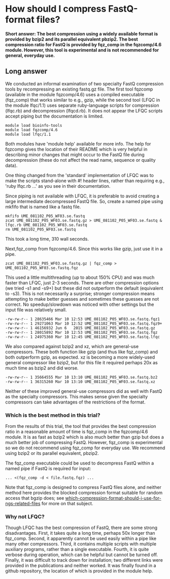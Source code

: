 # How should I compress FastQ-format files?

**Short answer: The best compression using a widely available format is provided by bzip2 and its parallel equivalent pbzip2. The best compression ratio for FastQ is provided by fqz_comp in the fqzcomp/4.6 module.  However, this tool is experimental and is not recommended for general, everyday use.**

## Long answer

We conducted an informal examination of two specialty FastQ compression tools by recompressing an existing fastq.gz file. The first tool fqzcomp (available in the module fqzcomp/4.6) uses a compiled executable (fqz_comp) that works similar to e.g., gzip, while the second tool (LFQC in the module lfqc/1.1) uses separate ruby-language scripts for compression (lfqc.rb) and decompression (lfqcd.rb). It does not appear the LFQC scripts accept piping but the documentation is limited.

```
module load bioinfo-tools
module load fqzcomp/4.6
module load lfqc/1.1
```

Both modules have 'module help' available for more info. The help for fqzcomp gives the location of their README which is very helpful in describing minor changes that might occur to the FastQ file during decompression (these do not affect the read name, sequence or quality data).

One thing changed from the 'standard' implementation of LFQC was to make the scripts stand-alone with #! header lines, rather than requiring e.g., 'ruby lfqc.rb ...' as you see in their documentation.

Since piping is not available with LFQC, it is preferable to avoid creating a large intermediate decompressed FastQ file. So, create a named pipe using mkfifo that is named like a fastq file.

```
mkfifo UME_081102_P05_WF03.se.fastq
zcat UME_081102_P05_WF03.se.fastq.gz > UME_081102_P05_WF03.se.fastq &
lfqc.rb UME_081102_P05_WF03.se.fastq
rm UME_081102_P05_WF03.se.fastq
```

This took a long time, 310 wall seconds.

Next,fqz_comp from fqzcomp/4.6. Since this works like gzip, just use it in a pipe.

```
zcat UME_081102_P05_WF03.se.fastq.gz | fqz_comp > UME_081102_P05_WF03.se.fastq.fqz
```

This used a little multithreading (up to about 150% CPU) and was much faster than LFQC, just 2-3 seconds. There are other compression options (we tried -s1 and -s9+) but these did not outperform the default (equivalent to -s3). This is not necessarily a surprise; stronger compression means attempting to make better guesses and sometimes these guesses are not correct. No speedup/slowdown was noticed with other settings but the input file was relatively small.

```
-rw-rw-r-- 1 28635466 Mar 10 12:53 UME_081102_P05_WF03.se.fastq.fqz1
-rw-rw-r-- 1 29271063 Mar 10 12:52 UME_081102_P05_WF03.se.fastq.fqz9+
-rw-rw-r-- 1 46156932 Jun 6   2015 UME_081102_P05_WF03.se.fastq.gz
-rw-rw-r-- 1 28015892 Mar 10 12:53 UME_081102_P05_WF03.se.fastq.fqz
-rw-rw-r-- 1 24975360 Mar 10 12:45 UME_081102_P05_WF03.se.fastq.lfqc
```

We also compared against bzip2 and xz, which are general-use compressors. These both function like gzip (and thus like fqz_comp) and both outperform gzip, as expected. xz is becoming a more widely-used general compressor like bzip2, but for this file it required perhaps 20x as much time as bzip2 and did worse.

```
-rw-rw-r-- 1 35664555 Mar 10 13:10 UME_081102_P05_WF03.se.fastq.bz2
-rw-rw-r-- 1 36315260 Mar 10 13:10 UME_081102_P05_WF03.se.fastq.xz
```

Neither of these improved general-use compressors did as well with FastQ as the specialty compressors. This makes sense given the specialty compressors can take advantages of the restrictions of the format.

### Which is the best method in this trial?

From the results of this trial, the tool that provides the best compression ratio in a reasonable amount of time is fqz_comp in the fqzcomp/4.6 module. It is as fast as bzip2 which is also much better than gzip but does a much better job of compressing FastQ.  However, fqz_comp is experimental so we do not recommend using fqz_comp for everyday use.  We recommend using bzip2 or its parallel equivalent, pbzip2.

The fqz_comp executable could be used to decompress FastQ within a named pipe if FastQ is required for input:

```
... <(fqz_comp -d < file.fastq.fqz) ...
```

Note that fqz_comp is designed to compress FastQ files alone, and neither method here provides the blocked compression format suitable for random access that bgzip does; see [which-compression-format-should-i-use-for-ngs-related-files](../storage/compress_format.md) for more on that subject.

### Why not LFQC?

Though LFQC has the best compression of FastQ, there are some strong disadvantages. First, it takes quite a long time, perhaps 50x longer than fqz_comp. Second, it apparently cannot be used easily within a pipe like many other compressors. Third, it contains multiple scripts with multiple auxiliary programs, rather than a single executable. Fourth, it is quite verbose during operation, which can be helpful but cannot be turned off. Finally, it was difficult to track down for installation; two different links were provided in the publications and neither worked. It was finally found in a github repository, the location of which is provided in the module help.

